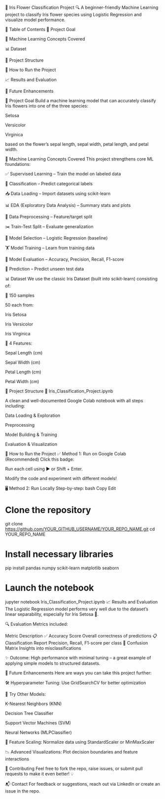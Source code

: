 🌸 Iris Flower Classification Project
🔍 A beginner-friendly Machine Learning project to classify Iris flower species using Logistic Regression and visualize model performance.

📌 Table of Contents
🎯 Project Goal

🧠 Machine Learning Concepts Covered

📊 Dataset

📁 Project Structure

🚀 How to Run the Project

📈 Results and Evaluation

🔮 Future Enhancements

🎯 Project Goal
Build a machine learning model that can accurately classify Iris flowers into one of the three species:

Setosa

Versicolor

Virginica

based on the flower’s sepal length, sepal width, petal length, and petal width.

🧠 Machine Learning Concepts Covered
This project strengthens core ML foundations:

✅ Supervised Learning – Train the model on labeled data

🧪 Classification – Predict categorical labels

📥 Data Loading – Import datasets using scikit-learn

📊 EDA (Exploratory Data Analysis) – Summary stats and plots

🧹 Data Preprocessing – Feature/target split

✂️ Train-Test Split – Evaluate generalization

🧠 Model Selection – Logistic Regression (baseline)

🏋️ Model Training – Learn from training data

🧾 Model Evaluation – Accuracy, Precision, Recall, F1-score

🔮 Prediction – Predict unseen test data

📊 Dataset
We use the classic Iris Dataset (built into scikit-learn) consisting of:

📌 150 samples

50 each from:

Iris Setosa

Iris Versicolor

Iris Virginica

📐 4 Features:

Sepal Length (cm)

Sepal Width (cm)

Petal Length (cm)

Petal Width (cm)

📁 Project Structure
📒 Iris_Classification_Project.ipynb

A clean and well-documented Google Colab notebook with all steps including:

Data Loading & Exploration

Preprocessing

Model Building & Training

Evaluation & Visualization

🚀 How to Run the Project
✅ Method 1: Run on Google Colab (Recommended)
Click this badge:

Run each cell using ▶️ or Shift + Enter.

Modify the code and experiment with different models!

🖥️ Method 2: Run Locally
Step-by-step:
bash
Copy
Edit
# Clone the repository
git clone https://github.com/YOUR_GITHUB_USERNAME/YOUR_REPO_NAME.git
cd YOUR_REPO_NAME

# Install necessary libraries
pip install pandas numpy scikit-learn matplotlib seaborn

# Launch the notebook
jupyter notebook Iris_Classification_Project.ipynb
📈 Results and Evaluation
The Logistic Regression model performs very well due to the dataset’s linear separability, especially for Iris Setosa 🌼.

🔍 Evaluation Metrics included:

Metric	Description
✅ Accuracy Score	Overall correctness of predictions
📋 Classification Report	Precision, Recall, F1-score per class
🧩 Confusion Matrix	Insights into misclassifications

✨ Outcome: High performance with minimal tuning – a great example of applying simple models to structured datasets.

🔮 Future Enhancements
Here are ways you can take this project further:

🛠️ Hyperparameter Tuning: Use GridSearchCV for better optimization

🔁 Try Other Models:

K-Nearest Neighbors (KNN)

Decision Tree Classifier

Support Vector Machines (SVM)

Neural Networks (MLPClassifier)

📏 Feature Scaling: Normalize data using StandardScaler or MinMaxScaler

📉 Advanced Visualizations: Plot decision boundaries and feature interactions

🙌 Contributing
Feel free to fork the repo, raise issues, or submit pull requests to make it even better! 💡

📬 Contact
For feedback or suggestions, reach out via LinkedIn or create an issue in the repo.
